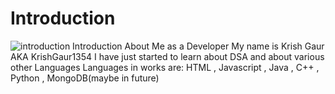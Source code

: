 # Introduction
![introduction](https://socialify.git.ci/KrishGaur1354/introduction/image?font=KoHo&language=1&name=1&owner=1&pattern=Brick%20Wall&theme=Dark)
Introduction About Me as a Developer
My name is Krish Gaur AKA KrishGaur1354
I have just started to learn about DSA and about various other Languages
Languages in works are: HTML , Javascript , Java , C++ , Python , MongoDB(maybe in future) 
